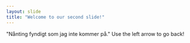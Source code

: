 ```yaml
---
layout: slide
title: "Welcome to our second slide!"
---
```

"Nånting fyndigt som jag inte kommer på."
Use the left arrow to go back!
